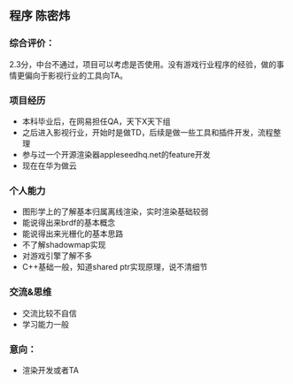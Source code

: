 ## 程序 陈密炜

### 综合评价：

2.3分，中台不通过，项目可以考虑是否使用。没有游戏行业程序的经验，做的事情更偏向于影视行业的工具向TA。

### 项目经历

* 本科毕业后，在网易担任QA，天下X天下组
* 之后进入影视行业，开始时是做TD，后续是做一些工具和插件开发，流程整理
* 参与过一个开源渲染器appleseedhq.net的feature开发
* 现在在华为做云

### 个人能力

* 图形学上的了解基本归属离线渲染，实时渲染基础较弱
* 能说得出来brdf的基本概念
* 能说得出来光栅化的基本思路
* 不了解shadowmap实现
* 对游戏引擎了解不多
* C++基础一般，知道shared ptr实现原理，说不清细节

### 交流&思维

* 交流比较不自信
* 学习能力一般

### 意向：

* 渲染开发或者TA

